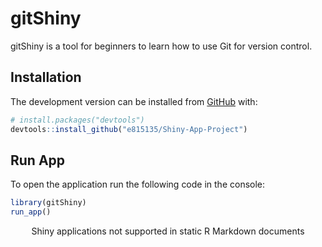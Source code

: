 
<!-- README.md is generated from README.Rmd. Please edit that file -->

# gitShiny

gitShiny is a tool for beginners to learn how to use Git for version
control.

## Installation

<!-- You can install the released version of gitShiny from [CRAN](https://CRAN.R-project.org) with: -->
<!-- ``` r -->
<!-- install.packages("gitShiny") -->
<!-- ``` -->

The development version can be installed from
[GitHub](https://github.com/) with:

``` r
# install.packages("devtools")
devtools::install_github("e815135/Shiny-App-Project")
```

## Run App

To open the application run the following code in the console:

``` r
library(gitShiny)
run_app()
```

<!--html_preserve-->

<div class="muted well"
style="width: 100% ; height: 400px ; text-align: center; box-sizing: border-box; -moz-box-sizing: border-box; -webkit-box-sizing: border-box;">

Shiny applications not supported in static R Markdown documents

</div>

<!--/html_preserve-->
